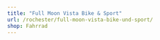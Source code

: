 ```yaml
---
title: "Full Moon Vista Bike & Sport"
url: /rochester/full-moon-vista-bike-und-sport/
shop: Fahrrad
---
```

